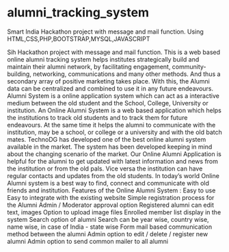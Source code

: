# alumni_tracking_system

Smart India Hackathon project with message and mail function.
Using HTML,CSS,PHP,BOOTSTRAP,MYSQL,JAVASCRIPT

Sih Hackathon project with message and mail function.
This is a web based online alumni tracking system helps institutes strategically build and maintain their alumni network, by facilitating engagement, community-building, networking, communications and many other methods. And thus a secondary array of positive marketing takes place. With this, the Alumni data can be centralized and combined to use it in any future endeavours.
Alumni System is a online application system which can act as a interactive medium between the old student and the School, College, University or institution. An Online Alumni System is a web based application which helps the institutions to track old students and to track them for future endeavours. At the same time it helps the alumni to communicate with the institution, may be a school, or college or a university and with the old batch mates. TechnoDG has developed one of the best online alumni system available in the market. The system has been developed keeping in mind about the changing scenario of the market.
Our Online Alumni Application is helpful for the alumni to get updated with latest information and news from the institution or from the old pals. Vice versa the institution can have regular contacts and updates from the old students. In today’s world Online Alumni system is a best way to find, connect and communicate with old friends and institution.
Features of the Online Alumni System :
Easy to use
Easy to integrate with the existing website
Simple registration process for the Alumni
Admin / Moderator approval option
Registered alumni can edit text, images
Option to upload image files
Enrolled member list display in the system
Search option of alumni
Search can be year wise, country wise, name wise, in case of India - state wise
Form mail based communication method between the alumni
Admin option to edit / delete / register new alumni
Admin option to send common mailer to all alumni

